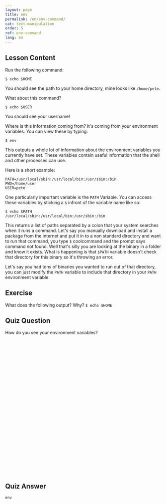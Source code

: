 ```yaml
---
layout: page
title: env
permalink: /en/env-command/
cat: text-manipulation
order: 5
ref: env-command
lang: en
---
```


## Lesson Content

Run the following command: 

`$ echo $HOME`

You should see the path to your home directory, mine looks like `/home/pete`. 

What about this command? 

`$ echo $USER`

You should see your username!

Where is this information coming from? It's coming from your environment variables. You can view these by typing:

`$ env`

This outputs a whole lot of information about the environment variables you currently have set. These variables contain useful information that the shell and other processes can use.

Here is a short example:

```
PATH=/usr/local/sbin:/usr/local/bin:/usr/sbin:/bin
PWD=/home/user
USER=pete
```

One particularly important variable is the `PATH` Variable. You can access these variables by sticking a `$` infront of the variable name like so:

```
$ echo $PATH
/usr/local/sbin:/usr/local/bin:/usr/sbin:/bin
```

This returns a list of paths separated by a colon that your system searches when it runs a command. Let's say you manually download and install a package from the internet and put it in to a non standard directory and want to run that command, you type `$` coolcommand and the prompt says command not found. Well that's silly you are looking at the binary in a folder and know it exists. What is happening is that `$PATH` variable doesn't check that directory for this binary so it's throwing an error. 

Let's say you had tons of binaries you wanted to run out of that directory, you can just modify the `PATH` variable to include that directory in your `PATH` environment variable.


## Exercise

What does the following output? Why?
`$ echo $HOME`

## Quiz Question

How do you see your environment variables?  
<br /><br /><br /><br /><br /><br /><br /><br /><br /><br /><br /><br /><br /><br /><br /><br /><br /><br /><br /><br /><br /><br /><br /><br /><br /><br />
## Quiz Answer

`env`
